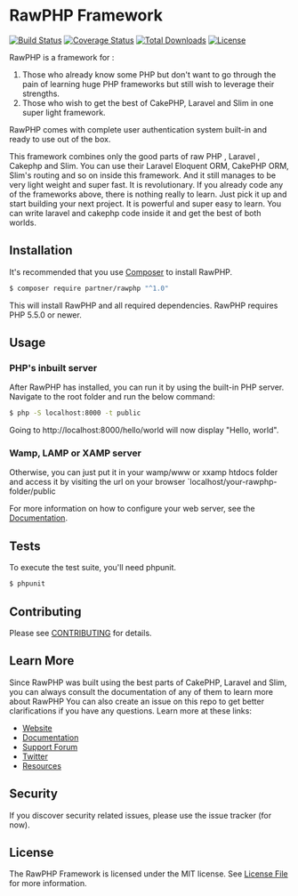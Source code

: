 # RawPHP Framework

[![Build Status](https://travis-ci.org/slimphp/Slim.svg?branch=3.x)](https://travis-ci.org/slimphp/Slim)
[![Coverage Status](https://coveralls.io/repos/github/slimphp/Slim/badge.svg?branch=3.x)](https://coveralls.io/github/slimphp/Slim?branch=3.x)
[![Total Downloads](https://poser.pugx.org/slim/slim/downloads)](https://packagist.org/packages/partner/rawphp)
[![License](https://poser.pugx.org/slim/slim/license)](https://packagist.org/packages/partner/rawphp)

RawPHP is a framework for :
1. Those who already know some PHP but don't want to go through the pain of learning huge PHP frameworks but still wish to leverage their strengths.
2. Those who wish to get the best of CakePHP, Laravel and Slim in one super light framework.

RawPHP comes with complete user authentication system built-in and ready to use out of the box.
 
This framework combines only the good parts of raw PHP , Laravel , Cakephp and Slim. You can use their Laravel Eloquent ORM, CakePHP ORM, Slim's routing and so on inside this framework. And it still manages to be very light weight and super fast.
It is revolutionary. If you already code any of the frameworks above, there is nothing really to learn. Just pick it up and start building your next project. 
It is powerful and super easy to learn. You can write laravel and cakephp code inside it and get the best of both worlds.

## Installation

It's recommended that you use [Composer](https://getcomposer.org/) to install RawPHP.

```bash
$ composer require partner/rawphp "^1.0"
```

This will install RawPHP and all required dependencies. RawPHP requires PHP 5.5.0 or newer.

## Usage

### PHP's inbuilt server
After RawPHP has installed, you can run it by using the built-in PHP server. Navigate to the root folder and run the below command:
```bash
$ php -S localhost:8000 -t public
```
Going to http://localhost:8000/hello/world will now display "Hello, world".

### Wamp, LAMP or XAMP server
Otherwise, you can just put it in your wamp/www or xxamp htdocs folder and access it by visiting the url on your browser `localhost/your-rawphp-folder/public


For more information on how to configure your web server, see the [Documentation](https://www.slimframework.com/docs/start/web-servers.html).

## Tests

To execute the test suite, you'll need phpunit.

```bash
$ phpunit
```

## Contributing

Please see [CONTRIBUTING](CONTRIBUTING.md) for details.

## Learn More
Since RawPHP was built using the best parts of CakePHP, Laravel and Slim, you can always consult the documentation of any of them to learn more about RawPHP
You can also create an issue on this repo to get better clarifications if you have any questions.
Learn more at these links:

- [Website](https://www.slimframework.com)
- [Documentation](https://www.slimframework.com/docs/start/installation.html)
- [Support Forum](http://discourse.slimframework.com)
- [Twitter](https://twitter.com/slimphp)
- [Resources](https://github.com/xssc/awesome-slim)

## Security

If you discover security related issues, please use the issue tracker (for now).


## License

The RawPHP Framework is licensed under the MIT license. See [License File](LICENSE.md) for more information.
